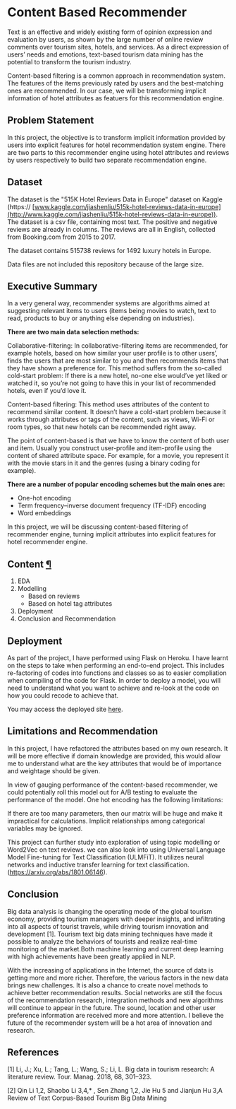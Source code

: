 # Content Based Recommender

Text is an effective and widely existing form of opinion expression and evaluation by users, as shown by the large number of online review comments over tourism sites, hotels, and services. As a direct expression of users’ needs and emotions, text-based tourism data mining has the potential to transform the tourism industry.

Content-based filtering is a common approach in recommendation system. The features of the items previously rated by users and the best-matching ones are recommended. In our case, we will be transforming implicit information of hotel attributes as featuers for this recommendation engine.

## Problem Statement

In this project, the objective is to transform implicit information provided by users into explicit features for hotel recommendation system engine. There are two parts to this recommender engine using hotel attributes and reviews by users respectively to build two separate recommendation engine.

## Dataset

The dataset is the "515K Hotel Reviews Data in Europe" dataset on Kaggle (https:// [www.kaggle.com/jiashenliu/515k-hotel-reviews-data-in-europe](http://www.kaggle.com/jiashenliu/515k-hotel-reviews-data-in-europe)). The dataset is a csv file, containing most text. The positive and negative reviews are already in columns. The reviews are all in English, collected from Booking.com from 2015 to 2017.

The dataset contains 515738 reviews for 1492 luxury hotels in Europe.

Data files are not included this repository because of the large size. 

## Executive Summary

In a very general way, recommender systems are algorithms aimed at suggesting relevant items to users (items being movies to watch, text to read, products to buy or anything else depending on industries).

**There are two main data selection methods:**

Collaborative-filtering: In collaborative-filtering items are recommended, for example hotels, based on how similar your user profile is to other users’, finds the users that are most similar to you and then recommends items that they have shown a preference for. This method suffers from the so-called cold-start problem: If there is a new hotel, no-one else would’ve yet liked or watched it, so you’re not going to have this in your list of recommended hotels, even if you’d love it.

Content-based filtering: This method uses attributes of the content to recommend similar content. It doesn’t have a cold-start problem because it works through attributes or tags of the content, such as views, Wi-Fi or room types, so that new hotels can be recommended right away.

The point of content-based is that we have to know the content of both user and item. Usually you construct user-profile and item-profile using the content of shared attribute space. For example, for a movie, you represent it with the movie stars in it and the genres (using a binary coding for example).

**There are a number of popular encoding schemes but the main ones are:** 

- One-hot encoding
- Term frequency–inverse document frequency (TF-IDF) encoding
- Word embeddings

In this project, we will be discussing content-based filtering of recommender engine, turning implicit attributes into explicit features for hotel recommender engine.



## Content [¶](http://localhost:8888/notebooks/Documents/GA_Project/capstone/code/1_EDA.ipynb#Content)

1. EDA
2. Modelling
   - Based on reviews
   - Based on hotel tag attributes
3. Deployment
4. Conclusion and Recommendation

## Deployment

As part of the project, I have performed using Flask on Heroku. I have learnt on the steps to take when performing an end-to-end project. This includes re-factoring of codes into functions and classes so as to easier compliation when compiling of the code for Flask. In order to deploy a model, you will need to understand what you want to achieve and re-look at the code on how you could recode to achieve that.

You may access the deployed site [here](https://hotelrecommender.herokuapp.com/). 



## Limitations and Recommendation

In this project, I have refactored the attributes based on my own research. It will be more effective if domain knowledge are provided, this would allow me to understand what are the key attributes that would be of importance and weightage should be given.


In view of gauging performance of the content-based recommender, we could potentially roll this model out for A/B testing to evaluate the performance of the model.
One hot encoding has the following limitations:

If there are too many parameters, then our matrix will be huge and make it impractical for calculations. Implicit relationships among categorical variables may be ignored.



This project can further study into exploration of using topic modelling or Word2Vec on text reviews. we can also look into using Universal Language Model Fine-tuning for Text Classification (ULMFiT). It utilizes neural networks and inductive transfer learning for text classification.(https://arxiv.org/abs/1801.06146).

## Conclusion

Big data analysis is changing the operating mode of the global tourism economy, providing tourism managers with deeper insights, and infiltrating into all aspects of tourist travels, while driving tourism innovation and development [1]. Tourism text big data mining techniques have made it possible to analyze the behaviors of tourists and realize real-time monitoring of the market.Both machine learning and current deep learning with high achievements have been greatly applied in NLP.

With the increasing of applications in the Internet, the source of data is getting more and more richer. Therefore, the various factors in the new data brings new challenges. It is also a chance to create novel methods to achieve better recommendation results. Social networks are still the focus of the recommendation research, integration methods and new algorithms will continue to appear in the future. The sound, location and other user preference information are received more and more attention. I believe the future of the recommender system will be a hot area of innovation and research.



## References



[1] Li, J.; Xu, L.; Tang, L.; Wang, S.; Li, L. Big data in tourism research: A literature review. Tour. Manag. 2018, 68, 301–323.

[2] Qin Li 1,2, Shaobo Li 3,4,* , Sen Zhang 1,2, Jie Hu 5 and Jianjun Hu 3,A Review of Text Corpus-Based Tourism Big Data Mining





